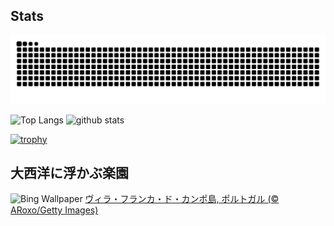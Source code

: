 ## Stats
<picture>
  <source media="(prefers-color-scheme: dark)" srcset="https://raw.githubusercontent.com/ba230t/ba230t/output/github-contribution-grid-snake-dark.svg">
  <source media="(prefers-color-scheme: light)" srcset="https://raw.githubusercontent.com/ba230t/ba230t/output/github-contribution-grid-snake.svg">
  <img alt="github contribution grid snake animation" src="https://raw.githubusercontent.com/ba230t/ba230t/output/github-contribution-grid-snake.svg">
</picture>

<p align="left">
  <img alt="Top Langs" height="150px" src="https://github-readme-stats.vercel.app/api/top-langs/?username=ba230t&layout=compact&theme=transparent" />
  <img alt="github stats" height="150px" src="https://github-readme-stats.vercel.app/api?username=ba230t&theme=transparent" />
</p>

[![trophy](https://github-profile-trophy.vercel.app/?username=ba230t&theme=transparent&column=7)](https://github.com/ryo-ma/github-profile-trophy)


<!-- Bing Wallpaper Start -->
## 大西洋に浮かぶ楽園
![Bing Wallpaper](https://www.bing.com/th?id=OHR.SanMiguelAzores_JA-JP3142066706_1920x1080.jpg&rf=LaDigue_1920x1080.jpg&pid=hp)
[ヴィラ・フランカ・ド・カンポ島, ポルトガル (© ARoxo/Getty Images)](https://www.bing.com/search?q=%E3%83%B4%E3%82%A3%E3%83%A9%E3%83%BB%E3%83%95%E3%83%A9%E3%83%B3%E3%82%AB%E3%83%BB%E3%83%89%E3%83%BB%E3%82%AB%E3%83%B3%E3%83%9D%E5%B3%B6%2c+%E3%83%9D%E3%83%AB%E3%83%88%E3%82%AC%E3%83%AB&form=hpcapt&filters=HpDate%3a%2220250612_1500%22)
<!-- Bing Wallpaper End -->
